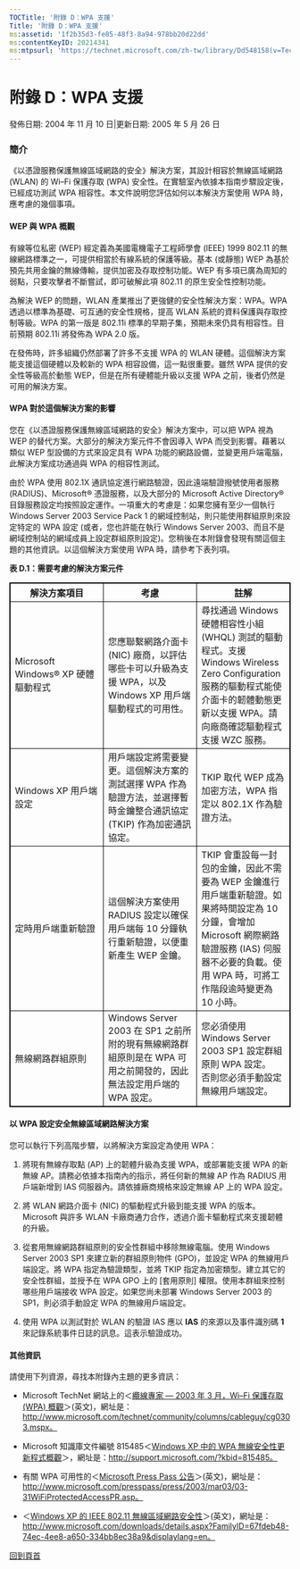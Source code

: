 ```yaml
---
TOCTitle: '附錄 D：WPA 支援'
Title: '附錄 D：WPA 支援'
ms:assetid: '1f2b35d3-fe85-48f3-8a94-978bb20d22dd'
ms:contentKeyID: 20214341
ms:mtpsurl: 'https://technet.microsoft.com/zh-tw/library/Dd548158(v=TechNet.10)'
---
```


附錄 D：WPA 支援
================

發佈日期: 2004 年 11 月 10 日|更新日期: 2005 年 5 月 26 日

### 簡介

《以憑證服務保護無線區域網路的安全》解決方案，其設計相容於無線區域網路(WLAN) 的 Wi–Fi 保護存取 (WPA) 安全性。在實驗室內依據本指南步驟設定後，已經成功測試 WPA 相容性。本文件說明您評估如何以本解決方案使用 WPA 時，應考慮的幾個事項。

#### WEP 與 WPA 概觀

有線等位私密 (WEP) 經定義為美國電機電子工程師學會 (IEEE) 1999 802.11 的無線網路標準之一，可提供相當於有線系統的保護等級。基本 (或靜態) WEP 為基於預先共用金鑰的無線傳輸，提供加密及存取控制功能。WEP 有多項已廣為周知的弱點，只要攻擊者不斷嘗試，即可破解此項 802.11 的原生安全性控制功能。

為解決 WEP 的問題，WLAN 產業推出了更強健的安全性解決方案：WPA。WPA 透過以標準為基礎、可互通的安全性規格，提高 WLAN 系統的資料保護與存取控制等級。WPA 的第一版是 802.11i 標準的早期子集，預期未來仍具有相容性。目前預期 802.11i 將發佈為 WPA 2.0 版。

在發佈時，許多組織仍然部署了許多不支援 WPA 的 WLAN 硬體。這個解決方案能支援這個硬體以及較新的 WPA 相容設備，這一點很重要。雖然 WPA 提供的安全性等級高於動態 WEP，但是在所有硬體能升級以支援 WPA 之前，後者仍然是可用的解決方案。

#### WPA 對於這個解決方案的影響

您在《以憑證服務保護無線區域網路的安全》解決方案中，可以把 WPA 視為 WEP 的替代方案。大部分的解決方案元件不會因導入 WPA 而受到影響。藉著以類似 WEP 型設備的方式來設定具有 WPA 功能的網路設備，並變更用戶端電腦，此解決方案成功通過與 WPA 的相容性測試。

由於 WPA 使用 802.1X 通訊協定進行網路驗證，因此遠端驗證撥號使用者服務 (RADIUS)、Microsoft® 憑證服務，以及大部分的 Microsoft Active Directory® 目錄服務設定均按照設定運作。一項重大的考慮是：如果您擁有至少一個執行 Windows Server 2003 Service Pack 1 的網域控制站，則只能使用群組原則來設定特定的 WPA 設定 (或者，您也許能在執行 Windows Server 2003、而且不是網域控制站的網域成員上設定群組原則設定)。您稍後在本附錄會發現有關這個主題的其他資訊。以這個解決方案使用 WPA 時，請參考下表列項。

**表 D.1：需要考慮的解決方案元件**

 
<p></p>

<table style="border:1px solid black;">
<colgroup>
<col width="33%" />
<col width="33%" />
<col width="33%" />
</colgroup>
<thead>
<tr class="header">
<th style="border:1px solid black;" >解決方案項目</th>
<th style="border:1px solid black;" >考慮</th>
<th style="border:1px solid black;" >註解</th>
</tr>
</thead>
<tbody>
<tr class="odd">
<td style="border:1px solid black;">Microsoft Windows® XP 硬體驅動程式</td>
<td style="border:1px solid black;">您應聯繫網路介面卡 (NIC) 廠商，以評估哪些卡可以升級為支援 WPA，以及 Windows XP 用戶端驅動程式的可用性。</td>
<td style="border:1px solid black;">尋找通過 Windows 硬體相容性小組 (WHQL) 測試的驅動程式。支援 Windows Wireless Zero Configuration 服務的驅動程式能使介面卡的韌體動態更新以支援 WPA。請向廠商確認驅動程式支援 WZC 服務。</td>
</tr>
<tr class="even">
<td style="border:1px solid black;">Windows XP 用戶端設定</td>
<td style="border:1px solid black;">用戶端設定將需要變更。這個解決方案的測試選擇 WPA 作為驗證方法，並選擇暫時金鑰整合通訊協定 (TKIP) 作為加密通訊協定。</td>
<td style="border:1px solid black;">TKIP 取代 WEP 成為加密方法，WPA 指定以 802.1X 作為驗證方法。</td>
</tr>
<tr class="odd">
<td style="border:1px solid black;">定時用戶端重新驗證</td>
<td style="border:1px solid black;">這個解決方案使用 RADIUS 設定以確保用戶端每 10 分鐘執行重新驗證，以便重新產生 WEP 金鑰。</td>
<td style="border:1px solid black;">TKIP 會重設每一封包的金鑰，因此不需要為 WEP 金鑰進行用戶端重新驗證。如果將時間設定為 10 分鐘，會增加 Microsoft 網際網路驗證服務 (IAS) 伺服器不必要的負載。使用 WPA 時，可將工作階段逾時變更為 10 小時。</td>
</tr>
<tr class="even">
<td style="border:1px solid black;">無線網路群組原則</td>
<td style="border:1px solid black;">Windows Server 2003 在 SP1 之前所附的現有無線網路群組原則是在 WPA 可用之前開發的，因此無法設定用戶端的 WPA 設定。</td>
<td style="border:1px solid black;">您必須使用 Windows Server 2003 SP1 設定群組原則 WPA 設定。<br />
否則您必須手動設定無線用戶端設定。</td>
</tr>
</tbody>
</table>
 

#### 以 WPA 設定安全無線區域網路解決方案

您可以執行下列高階步驟，以將解決方案設定為使用 WPA：

1.  將現有無線存取點 (AP) 上的韌體升級為支援 WPA，或部署能支援 WPA 的新無線 AP。請務必依據本指南內的指示，將任何新的無線 AP 作為 RADIUS 用戶端新增到 IAS 伺服器內。請依據廠商規格來設定無線 AP 上的 WPA 設定。

2.  將 WLAN 網路介面卡 (NIC) 的驅動程式升級到能支援 WPA 的版本。Microsoft 與許多 WLAN 卡廠商通力合作，透過介面卡驅動程式來支援韌體的升級。

3.  從套用無線網路群組原則的安全性群組中移除無線電腦。使用 Windows Server 2003 SP1 來建立新的群組原則物件 (GPO)，並設定 WPA 的無線用戶端設定。將 WPA 指定為驗證類型，並將 TKIP 指定為加密類型。建立其它的安全性群組，並授予在 WPA GPO 上的 \[套用原則\] 權限。使用本群組來控制哪些用戶端接收 WPA 設定。如果您尚未部署 Windows Server 2003 的 SP1，則必須手動設定 WPA 的無線用戶端設定。

4.  使用 WPA 以測試對於 WLAN 的驗證 IAS 應以 **IAS** 的來源以及事件識別碼 **1** 來記錄系統事件日誌的訊息。這表示驗證成功。  

#### 其他資訊

請使用下列資源，尋找本附錄內主題的更多資訊：

-   Microsoft TechNet 網站上的＜[纜線專家 — 2003 年 3 月，Wi–Fi 保護存取 (WPA) 概觀](http://www.microsoft.com/technet/community/columns/cableguy/cg0303.mspx)＞(英文)，網址是：http://www.microsoft.com/technet/community/columns/cableguy/cg0303.mspx。

-   Microsoft 知識庫文件編號 815485＜[Windows XP 中的 WPA 無線安全性更新程式概觀](http://support.microsoft.com/?kbid=815485)＞，網址是：http://support.microsoft.com/?kbid=815485。

-   有關 WPA 可用性的＜[Microsoft Press Pass 公告](http://www.microsoft.com/presspass/press/2003/mar03/03-31wifiprotectedaccesspr.asp)＞(英文)，網址是：http://www.microsoft.com/presspass/press/2003/mar03/03-31WiFiProtectedAccessPR.asp。

-   ＜[Windows XP 的 IEEE 802.11 無線區域網路安全性](http://www.microsoft.com/downloads/details.aspx?familyid=67fdeb48-74ec-4ee8-a650-334bb8ec38a9&displaylang=en)＞(英文)，網址是：http://www.microsoft.com/downloads/details.aspx?FamilyID=67fdeb48-74ec-4ee8-a650-334bb8ec38a9&displaylang=en。

[](#mainsection)[回到頁首](#mainsection)
